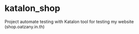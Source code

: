 # katalon_shop
Project automate testing with Katalon tool for testing my website (shop.oatzany.in.th)
